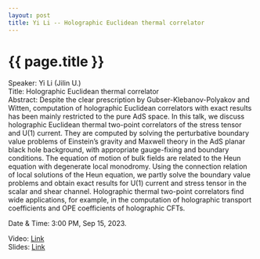 ```yaml
---
layout: post
title: Yi Li -- Holographic Euclidean thermal correlator
---
```


{{ page.title }}
================

Speaker: Yi Li (Jilin U.)  
Title: Holographic Euclidean thermal correlator  
Abstract: Despite the clear prescription by Gubser-Klebanov-Polyakov and Witten, computation of holographic Euclidean correlators with exact results has been mainly restricted to the pure AdS space. In this talk, we discuss holographic Euclidean thermal two-point correlators of the stress tensor and U(1) current. They are computed by solving the perturbative boundary value problems of Einstein’s gravity and Maxwell theory in the AdS planar black hole background, with appropriate gauge-fixing and boundary conditions. The equation of motion of bulk fields are related to the Heun equation with degenerate local monodromy. Using the connection relation of local solutions of the Heun equation, we partly solve the boundary value problems and obtain exact results for U(1) current and stress tensor in the scalar and shear channel. Holographic thermal two-point correlators find wide applications, for example, in the computation of holographic transport coefficients and OPE coefficients of holographic CFTs.   

Date & Time: 3:00 PM, Sep 15, 2023.  

Video: [Link]( https://www.bilibili.com/video/BV1oK4y1c7AH)  
Slides: [Link](http://jointhepth.github.io/files/2023-9-15-Yi-Li.pdf)